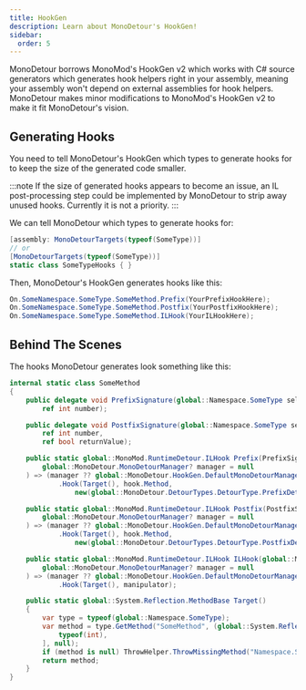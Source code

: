 ```yaml
---
title: HookGen
description: Learn about MonoDetour's HookGen!
sidebar:
  order: 5
---
```


MonoDetour borrows MonoMod's HookGen v2 which works with C# source generators which generates hook helpers right in your assembly, meaning your assembly won't depend on external assemblies for hook helpers. MonoDetour makes minor modifications to MonoMod's HookGen v2 to make it fit MonoDetour's vision.

## Generating Hooks

You need to tell MonoDetour's HookGen which types to generate hooks for to keep the size of the generated code smaller.

:::note
If the size of generated hooks appears to become an issue, an IL post-processing step could be implemented by MonoDetour to strip away unused hooks. Currently it is not a priority.
:::

We can tell MonoDetour which types to generate hooks for:

```cs
[assembly: MonoDetourTargets(typeof(SomeType))]
// or
[MonoDetourTargets(typeof(SomeType))]
static class SomeTypeHooks { }
```

Then, MonoDetour's HookGen generates hooks like this:

```cs
On.SomeNamespace.SomeType.SomeMethod.Prefix(YourPrefixHookHere);
On.SomeNamespace.SomeType.SomeMethod.Postfix(YourPostfixHookHere);
On.SomeNamespace.SomeType.SomeMethod.ILHook(YourILHookHere);
```

## Behind The Scenes

The hooks MonoDetour generates look something like this:

```cs
internal static class SomeMethod
{
    public delegate void PrefixSignature(global::Namespace.SomeType self,
        ref int number);

    public delegate void PostfixSignature(global::Namespace.SomeType self,
        ref int number,
        ref bool returnValue);

    public static global::MonoMod.RuntimeDetour.ILHook Prefix(PrefixSignature hook,
        global::MonoDetour.MonoDetourManager? manager = null
    ) => (manager ?? global::MonoDetour.HookGen.DefaultMonoDetourManager.Instance)
            .Hook(Target(), hook.Method,
                new(global::MonoDetour.DetourTypes.DetourType.PrefixDetour));

    public static global::MonoMod.RuntimeDetour.ILHook Postfix(PostfixSignature hook,
        global::MonoDetour.MonoDetourManager? manager = null
    ) => (manager ?? global::MonoDetour.HookGen.DefaultMonoDetourManager.Instance)
            .Hook(Target(), hook.Method,
                new(global::MonoDetour.DetourTypes.DetourType.PostfixDetour));

    public static global::MonoMod.RuntimeDetour.ILHook ILHook(global::MonoMod.Cil.ILContext.Manipulator manipulator,
        global::MonoDetour.MonoDetourManager? manager = null
    ) => (manager ?? global::MonoDetour.HookGen.DefaultMonoDetourManager.Instance)
            .Hook(Target(), manipulator);

    public static global::System.Reflection.MethodBase Target()
    {
        var type = typeof(global::Namespace.SomeType);
        var method = type.GetMethod("SomeMethod", (global::System.Reflection.BindingFlags)~0, null, [
            typeof(int),
        ], null);
        if (method is null) ThrowHelper.ThrowMissingMethod("Namespace.SomeType", "SomeMethod");
        return method;
    }
}
```
